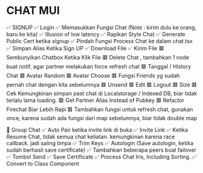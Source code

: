 # CHAT MUI
✅ SIGNUP
✅ Login
✅ Memasukkan Fungsi Chat (Note : kirim dulu ke orang, baru ke kita)
✅ Illusion of low latency
✅ Rapikan Style Chat
✅ Generate Public Cert ketika signup
✅ Pindah Fungsi Process Chat ke dalam chat.tsx
✅ Simpan Alias Ketika Sign UP
✅ Download File
✅ Kirim File
🟥 Sembunyikan Chatbox Ketika Klik File
🟥 Delete Chat , tambahkan 1 node buat notif, agar partner melakukan force refresh chat
🟥 Tanggal / History Chat
🟥 Avatar Random
🟥 Avatar Choose
🟥 Fungsi Friends yg sudah pernah chat dengan kita sebelumnya
🟥 Unsend
🟥 Edit
🟥 Logout
🟥 Size
🟥 Cek Kemungkinan simpan past chat di Localstorage / Indexed DB, biar tidak terlalu lama loading.
🟥 Get Partner Alias Instead of Pubkey
🟥 Refactor Firechat Biar Lebih Rapi
🟥 Tambahkan fungsi untuk refresh chat, gunakan once, karena sudah ada fungsi dari map sebelumnya, biar tidak double map

🐢 Group Chat
✅ Auto Pair ketika invite link di buka
✅ Invite Link
✅ Ketika Resume Chat, tidak semua chat keliatan. kemungkinan karena race callback. jadi saling timpa
✅ Trim Keys
✅ Autologin (Save autologin, ketika sudah berhasil save certificate)
✅ Tambahkan beberapa peers buat failover
✅ Tombol Send
✅ Save Certificate
✅ Process Chat Iris, Including Sorting.
✅ Convert to Class Component
